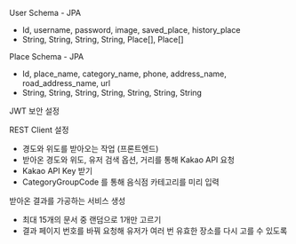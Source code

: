 User Schema - JPA

- Id, username, password, image, saved_place, history_place
- String, String, String, String, Place[], Place[]

Place Schema - JPA
- Id, place_name, category_name, phone, address_name, road_address_name, url
- String, String, String, String, String, String, String

JWT 보안 설정

REST Client 설정
- 경도와 위도를 받아오는 작업 (프론트엔드)
- 받아온 경도와 위도, 유저 검색 옵션, 거리를 통해 Kakao API 요청
- Kakao API Key 받기
- CategoryGroupCode 를 통해 음식점 카테고리를 미리 입력

받아온 결과를 가공하는 서비스 생성
- 최대 15개의 문서 중 랜덤으로 1개만 고르기
- 결과 페이지 번호를 바꿔 요청해 유저가 여러 번 유효한 장소를 다시 고를 수 있도록